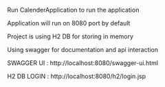 
Run CalenderApplication to run the application

Application will run on 8080 port by default

Project is using H2 DB for storing in memory

Using swagger for documentation and api interaction

SWAGGER UI : http://localhost:8080/swagger-ui.html

H2 DB LOGIN : http://localhost:8080/h2/login.jsp

